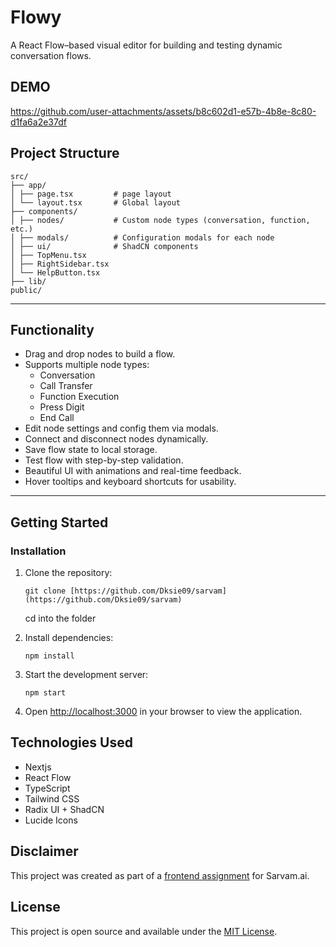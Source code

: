 # Flowy

A React Flow–based visual editor for building and testing dynamic conversation flows.

## DEMO


https://github.com/user-attachments/assets/b8c602d1-e57b-4b8e-8c80-d1fa6a2e37df


## Project Structure
```
src/
├── app/               
│ ├── page.tsx         # page layout
│ └── layout.tsx       # Global layout
├── components/        
│ ├── nodes/           # Custom node types (conversation, function, etc.)
│ ├── modals/          # Configuration modals for each node
│ ├── ui/              # ShadCN components
│ ├── TopMenu.tsx      
│ ├── RightSidebar.tsx 
│ └── HelpButton.tsx   
├── lib/               
public/
```
---

## Functionality

- Drag and drop nodes to build a flow.
- Supports multiple node types:
  - Conversation
  - Call Transfer
  - Function Execution
  - Press Digit
  - End Call
- Edit node settings and config them via modals.
- Connect and disconnect nodes dynamically.
- Save flow state to local storage.
- Test flow with step-by-step validation.
- Beautiful UI with animations and real-time feedback.
- Hover tooltips and keyboard shortcuts for usability.

---

## Getting Started

### Installation

1. Clone the repository:

   ```
   git clone [https://github.com/Dksie09/sarvam](https://github.com/Dksie09/sarvam)
   ```
   cd into the folder

2. Install dependencies:

   ```
   npm install
   ```

3. Start the development server:

   ```
   npm start
   ```

4. Open [http://localhost:3000](http://localhost:3000) in your browser to view the application.

## Technologies Used

- Nextjs
- React Flow
- TypeScript
- Tailwind CSS
- Radix UI + ShadCN
- Lucide Icons

## Disclaimer

This project was created as part of a [frontend assignment](https://www.notion.so/sarvamai/Frontend-Assignment-17d39c96b62d80238a27fbaef118aa37) for Sarvam.ai.

## License

This project is open source and available under the [MIT License](LICENSE).
